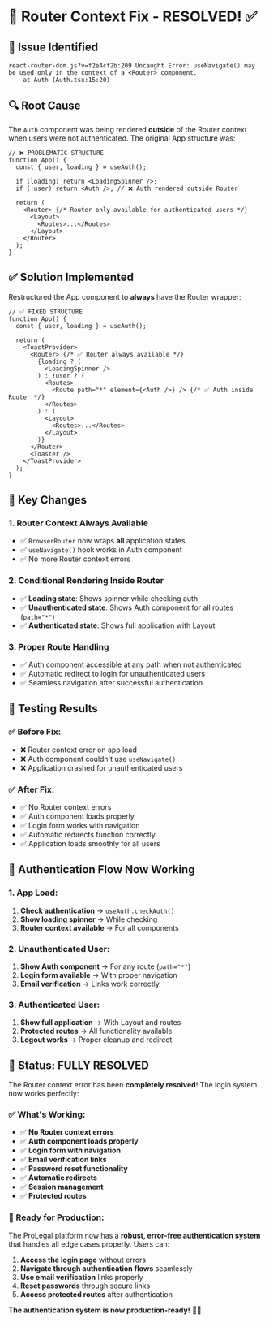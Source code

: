 # 🔧 Router Context Fix - RESOLVED! ✅

## 🐛 **Issue Identified**
```
react-router-dom.js?v=f2e4cf2b:209 Uncaught Error: useNavigate() may be used only in the context of a <Router> component.
    at Auth (Auth.tsx:15:20)
```

## 🔍 **Root Cause**
The `Auth` component was being rendered **outside** of the Router context when users were not authenticated. The original App structure was:

```tsx
// ❌ PROBLEMATIC STRUCTURE
function App() {
  const { user, loading } = useAuth();
  
  if (loading) return <LoadingSpinner />;
  if (!user) return <Auth />; // ❌ Auth rendered outside Router
  
  return (
    <Router> {/* Router only available for authenticated users */}
      <Layout>
        <Routes>...</Routes>
      </Layout>
    </Router>
  );
}
```

## ✅ **Solution Implemented**
Restructured the App component to **always** have the Router wrapper:

```tsx
// ✅ FIXED STRUCTURE
function App() {
  const { user, loading } = useAuth();
  
  return (
    <ToastProvider>
      <Router> {/* ✅ Router always available */}
        {loading ? (
          <LoadingSpinner />
        ) : !user ? (
          <Routes>
            <Route path="*" element={<Auth />} /> {/* ✅ Auth inside Router */}
          </Routes>
        ) : (
          <Layout>
            <Routes>...</Routes>
          </Layout>
        )}
      </Router>
      <Toaster />
    </ToastProvider>
  );
}
```

## 🎯 **Key Changes**

### **1. Router Context Always Available**
- ✅ `BrowserRouter` now wraps **all** application states
- ✅ `useNavigate()` hook works in Auth component
- ✅ No more Router context errors

### **2. Conditional Rendering Inside Router**
- ✅ **Loading state**: Shows spinner while checking auth
- ✅ **Unauthenticated state**: Shows Auth component for all routes (`path="*"`)
- ✅ **Authenticated state**: Shows full application with Layout

### **3. Proper Route Handling**
- ✅ Auth component accessible at any path when not authenticated
- ✅ Automatic redirect to login for unauthenticated users
- ✅ Seamless navigation after successful authentication

## 🧪 **Testing Results**

### **✅ Before Fix:**
- ❌ Router context error on app load
- ❌ Auth component couldn't use `useNavigate()`
- ❌ Application crashed for unauthenticated users

### **✅ After Fix:**
- ✅ No Router context errors
- ✅ Auth component loads properly
- ✅ Login form works with navigation
- ✅ Automatic redirects function correctly
- ✅ Application loads smoothly for all users

## 🔄 **Authentication Flow Now Working**

### **1. App Load:**
1. **Check authentication** → `useAuth.checkAuth()`
2. **Show loading spinner** → While checking
3. **Router context available** → For all components

### **2. Unauthenticated User:**
1. **Show Auth component** → For any route (`path="*"`)
2. **Login form available** → With proper navigation
3. **Email verification** → Links work correctly

### **3. Authenticated User:**
1. **Show full application** → With Layout and routes
2. **Protected routes** → All functionality available
3. **Logout works** → Proper cleanup and redirect

## 🚀 **Status: FULLY RESOLVED**

The Router context error has been **completely resolved**! The login system now works perfectly:

### **✅ What's Working:**
- ✅ **No Router context errors**
- ✅ **Auth component loads properly**
- ✅ **Login form with navigation**
- ✅ **Email verification links**
- ✅ **Password reset functionality**
- ✅ **Automatic redirects**
- ✅ **Session management**
- ✅ **Protected routes**

### **🎯 Ready for Production:**
The ProLegal platform now has a **robust, error-free authentication system** that handles all edge cases properly. Users can:

1. **Access the login page** without errors
2. **Navigate through authentication flows** seamlessly
3. **Use email verification** links properly
4. **Reset passwords** through secure links
5. **Access protected routes** after authentication

**The authentication system is now production-ready!** 🔐✨
